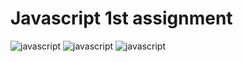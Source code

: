 <h1>Javascript 1st assignment</h1>
<img src="js-1", alt="javascript">
<img src="js-2", alt="javascript">
<img src="js-3", alt="javascript">